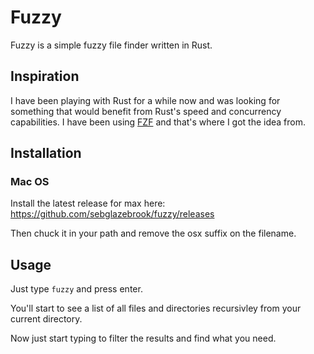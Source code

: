 # Fuzzy

Fuzzy is a simple fuzzy file finder written in Rust.

## Inspiration

I have been playing with Rust for a while now and was looking for something that would benefit from Rust's speed and concurrency capabilities.
I have been using [FZF](https://github.com/junegunn/fzf) and that's where I got the idea from.

## Installation

### Mac OS

Install the latest release for max here: https://github.com/sebglazebrook/fuzzy/releases

Then chuck it in your path and remove the osx suffix on the filename.

## Usage

Just type `fuzzy` and press enter.

You'll start to see a list of all files and directories recursivley from your current directory.

Now just start typing to filter the results and find what you need.
